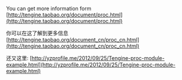 You can get more information form [http://tengine.taobao.org/document/proc.html](http://tengine.taobao.org/document/proc.html)

你可以在这了解到更多信息 [http://tengine.taobao.org/document_cn/proc_cn.html](http://tengine.taobao.org/document_cn/proc_cn.html)

还又这里: [http://yzprofile.me/2012/09/25/Tengine-proc-module-example.html](http://yzprofile.me/2012/09/25/Tengine-proc-module-example.html)
